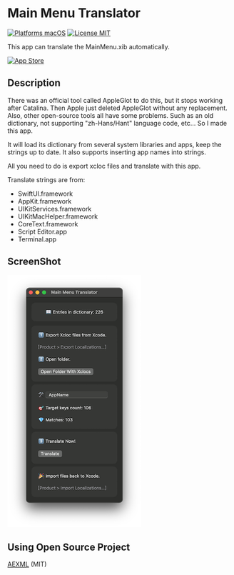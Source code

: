 # Main Menu Translator

[![Platforms macOS](https://img.shields.io/badge/Platforms-macOS-purple.svg?style=flat)](http://www.apple.com/macos/)
[![License MIT](https://img.shields.io/badge/License-MIT-blue.svg?style=flat)](https://opensource.org/licenses/MIT)

This app can translate the MainMenu.xib automatically. 

[![App Store](https://developer.apple.com/app-store/marketing/guidelines/images/badge-download-on-the-mac-app-store.svg)](https://apps.apple.com/us/app/main-menu-translator/id1611130303)

## Description

There was an official tool called AppleGlot to do this, but it stops working after Catalina. Then Apple just deleted AppleGlot without any replacement. Also, other open-source tools all have some problems. Such as an old dictionary, not supporting "zh-Hans/Hant" language code, etc… So I made this app.

It will load its dictionary from several system libraries and apps, keep the strings up to date. It also supports inserting app names into strings.

All you need to do is export xcloc files and translate with this app.

Translate strings are from:

- SwiftUI.framework
- AppKit.framework
- UIKitServices.framework
- UIKitMacHelper.framework
- CoreText.framework
- Script Editor.app
- Terminal.app

## ScreenShot

![ScreenShot](screenshot.png)
## Using Open Source Project

[AEXML](https://github.com/tadija/AEXML) (MIT)


